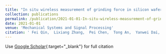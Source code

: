 ```yaml
---
title: "In situ wireless measurement of grinding force in silicon wafer self-rotating grinding process"
collection: publications
permalink: /publication/2021-01-01-In-situ-wireless-measurement-of-grinding-force-in-silicon-wafer-self-rotating-grinding-process
date: 2021-01-01
venue: 'Mechanical Systems and Signal Processing'
citation: ' Fei Qin,  Lixiang Zhang,  Pei Chen,  Tong An,  Yanwei Dai,  Yanpeng Gong,  Zhongbo Yi,  Haiming Wang, &quot;In situ wireless measurement of grinding force in silicon wafer self-rotating grinding process.&quot; Mechanical Systems and Signal Processing, 2021.'
---
```

Use [Google Scholar](https://scholar.google.com/scholar?q=In+situ+wireless+measurement+of+grinding+force+in+silicon+wafer+self+rotating+grinding+process){:target="_blank"} for full citation